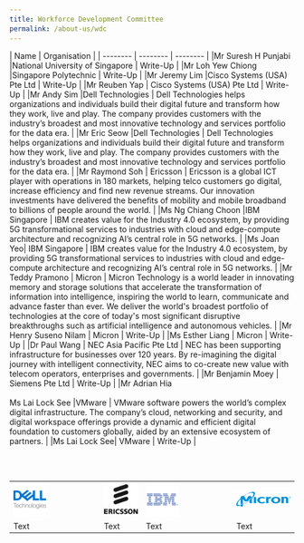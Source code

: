 ```yaml
---
title: Workforce Development Committee
permalink: /about-us/wdc
---
```

| Name | Organisation | 
| -------- | -------- |  -------- | 
|Mr Suresh H Punjabi     |National University of Singapore     | Write-Up    | 
|Mr Loh Yew Chiong     |Singapore Polytechnic     | Write-Up    | 
|Mr Jeremy Lim     |Cisco Systems (USA) Pte Ltd     |  Write-Up    | 
|Mr Reuben Yap     | Cisco Systems (USA) Pte Ltd     |  Write-Up    | 
|Mr Andy Sim     |Dell Technologies     | Dell Technologies helps organizations and individuals build their digital future and transform how they work, live and play. The company provides customers with the industry’s broadest and most innovative technology and services portfolio for the data era.   | 
|Mr Eric Seow     |Dell Technologies     | Dell Technologies helps organizations and individuals build their digital future and transform how they work, live and play. The company provides customers with the industry’s broadest and most innovative technology and services portfolio for the data era.   | 
|Mr Raymond Soh     | Ericsson | Ericsson is a global ICT player with operations in 180 markets, helping telco customers go digital, increase efficiency and find new revenue streams. Our innovation investments have delivered the benefits of mobility and mobile broadband to billions of people around the world. | 
|Ms Ng Chiang Choon |IBM Singapore     |  IBM creates value for the Industry 4.0 ecosystem, by providing 5G transformational services to industries with cloud and edge-compute architecture and recognizing AI’s central role in 5G networks.  | 
|Ms Joan Yeo| IBM Singapore     | IBM creates value for the Industry 4.0 ecosystem, by providing 5G transformational services to industries with cloud and edge-compute architecture and recognizing AI’s central role in 5G networks.  | 
|Mr Teddy Pramono     | Micron | Micron Technology is a world leader in innovating memory and storage solutions that accelerate the transformation of information into intelligence, inspiring the world to learn, communicate and advance faster than ever. We deliver the world's broadest portfolio of technologies at the core of today's most significant disruptive breakthroughs such as artificial intelligence and autonomous vehicles. | 
|Mr Henry Suseno Nilam     | Micron | Write-Up    | 
|Ms Esther Liang | Micron | Write-Up    | 
|Dr Paul Wang     | NEC Asia Pacific Pte Ltd | NEC has been supporting infrastructure for businesses over 120 years. By re-imagining the digital journey with intelligent connectivity, NEC aims to co-create new value with telecom operators, enterprises and governments. | 
|Mr Benjamin Moey     | Siemens Pte Ltd | Write-Up    | 
|Mr Adrian Hia  <br><br> Ms Lai Lock See   |VMware | VMware software powers the world’s complex digital infrastructure. The company’s cloud, networking and security, and digital workspace offerings provide a dynamic and efficient digital foundation to customers globally, aided by an extensive ecosystem of partners.  | 
|Ms Lai Lock See| VMware | Write-Up    | 

<br />
<br />


|  |  |  | |
| -------- | -------- | -------- |-------- |
| <a href="https://www.delltechnologies.com/en-sg/index.htm" target="blank"><img src="/images/wdc-members-logos/Dell%20Logo%20200x200.png" alt="Dell" style="width: 40%; height: 40%"></a>|<a href="https://www.ericsson.com/en" target="blank"><img src="/images/wdc-members-logos/Ericsson%20Logo%20200x200.png" alt="Ericsson" style="width: 1000%; height: 1000%"></a>|<a href="https://www.ibm.com/sg-en?p1=Search&p4=43700052661453023&p5=e&gclid=Cj0KCQjwsZKJBhC0ARIsAJ96n3VCQF5SLzCrH_XIdQzYH78htF-IcTpBEbpCOXh5zi5lW2F-M0Np2TwaAsJXEALw_wcB&gclsrc=aw.ds" target="blank"><img src="/images/wdc-members-logos/IBM%20Logo%20200x200.png" alt="IBM" style="width: 40%; height: 40%"></a> |<a href="https://www.micron.com/" target="blank"><img src="/images/wdc-members-logos/Micron%20Logo.png" alt="Micron" style="width: 1000%; height: 1000%"></a> |
| Text     | Text     | Text     |Text|